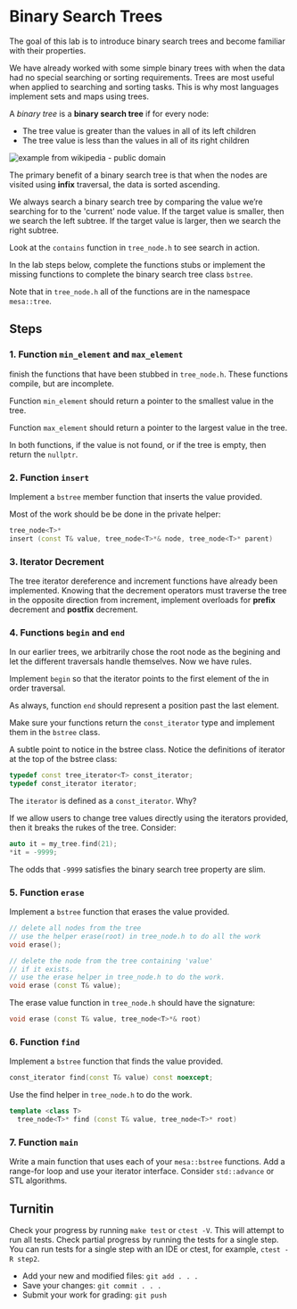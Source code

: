 # Binary Search Trees
The goal of this lab is to introduce binary search trees
and become familiar with their properties.

We have already worked with some simple binary trees with when the
data had no special searching or sorting requirements.
Trees are most useful when applied to searching and sorting tasks.
This is why most languages implement sets and maps using trees.

A *binary tree* is a **binary search tree** if for every node:

- The tree value is greater than the values in all of its left children
- The tree value is less than the values in all of its right children

![example from wikipedia - public domain](https://upload.wikimedia.org/wikipedia/commons/thumb/d/da/Binary_search_tree.svg/288px-Binary_search_tree.svg.png)

The primary benefit of a binary search tree is that when the nodes are
visited using **infix** traversal, the data is sorted ascending.

We always search a binary search tree by comparing the 
value we’re searching for to the 'current' node value. 
If the target value is smaller, then we search the left subtree.
If the target value is larger, then we search the right subtree.

Look at the `contains` function in `tree_node.h` to see search in action.

In the lab steps below, complete the functions stubs
or implement the missing functions to complete the 
binary search tree class `bstree`.

Note that in `tree_node.h` all of the functions are in
the namespace `mesa::tree`.

## Steps

### 1. Function `min_element` and `max_element`
finish the functions that have been stubbed in `tree_node.h`.
These functions compile, but are incomplete.

Function `min_element` should return a pointer to the smallest value
in the tree.

Function `max_element` should return a pointer to the largest value
in the tree.

In both functions, if the value is not found, or if the tree is empty,
then return the `nullptr`.

### 2. Function `insert`
Implement a `bstree` member function that inserts the value provided.

Most of the work should be be done in the private helper:

```cpp
tree_node<T>* 
insert (const T& value, tree_node<T>*& node, tree_node<T>* parent)
```

### 3. Iterator Decrement

The tree iterator dereference and increment functions have already
been implemented.
Knowing that the decrement operators must traverse the tree in the 
opposite direction from increment,
implement overloads for **prefix** decrement and **postfix** decrement.

### 4. Functions `begin` and `end`
In our earlier trees, we arbitrarily chose the root node
as the begining and let the different traversals handle themselves.
Now we have rules.

Implement `begin` so that the iterator points to the
first element of the in order traversal.

As always, function `end` should represent a position past the last element.

Make sure your functions return the `const_iterator` type
and implement them in the `bstree` class.

A subtle point to notice in the bstree class.
Notice the definitions of iterator at the top of the bstree class:

```cpp
typedef const tree_iterator<T> const_iterator;
typedef const_iterator iterator;
```

The `iterator` is defined as a `const_iterator`. Why?

If we allow users to change tree values directly using the iterators
provided, then it breaks the rukes of the tree. Consider:

```cpp
auto it = my_tree.find(21);
*it = -9999;
```

The odds that `-9999` satisfies the binary search tree property are slim.


### 5. Function `erase`
Implement a `bstree` function that erases the value provided.

```cpp
// delete all nodes from the tree
// use the helper erase(root) in tree_node.h to do all the work
void erase();

// delete the node from the tree containing 'value'
// if it exists.
// use the erase helper in tree_node.h to do the work.
void erase (const T& value);
```

The erase value function in `tree_node.h` should have the signature:

```cpp
void erase (const T& value, tree_node<T>*& root)
```

### 6. Function `find`
Implement a `bstree` function that finds the value provided.

```cpp
const_iterator find(const T& value) const noexcept;
```

Use the find helper in `tree_node.h` to do the work.

```cpp
template <class T>
  tree_node<T>* find (const T& value, tree_node<T>* root)
```


### 7. Function `main`
Write a main function that uses each of your `mesa::bstree` functions.
Add a range-for loop and use your iterator interface.
Consider `std::advance` or STL algorithms.


## Turnitin
Check your progress by running `make test` or `ctest -V`.
This will attempt to run all tests.
Check partial progress by running the tests for a single step.
You can run tests for a single step with an IDE or ctest,
for example, `ctest -R step2`.

- Add your new and modified files: `git add . . . `
- Save your changes: `git commit . . . `
- Submit your work for grading: `git push`


